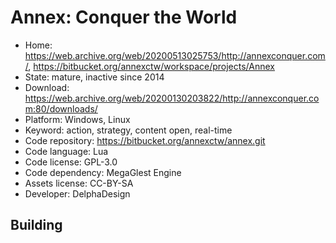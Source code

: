 # Annex: Conquer the World

- Home: https://web.archive.org/web/20200513025753/http://annexconquer.com/, https://bitbucket.org/annexctw/workspace/projects/Annex
- State: mature, inactive since 2014
- Download: https://web.archive.org/web/20200130203822/http://annexconquer.com:80/downloads/
- Platform: Windows, Linux
- Keyword: action, strategy, content open, real-time
- Code repository: https://bitbucket.org/annexctw/annex.git
- Code language: Lua
- Code license: GPL-3.0
- Code dependency: MegaGlest Engine
- Assets license: CC-BY-SA
- Developer: DelphaDesign

## Building
